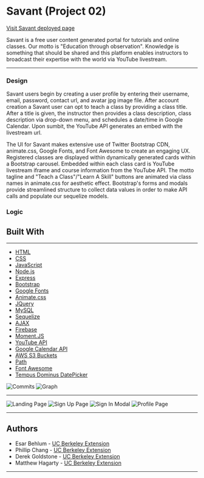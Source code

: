 # Savant (Project 02)

[Visit Savant deployed page]()

Savant is a free user content generated portal for tutorials and online classes. Our motto is "Education through observation". Knowledge is something that should be shared and this platform enables instructors to broadcast their expertise with the world via YouTube livestream.
___

### Design

Savant users begin by creating a user profile by entering their username, email, password, contact url, and avatar jpg image file. After account creation a Savant user can opt to teach a class by providing a class title. After a title is given, the instructor then provides a class description, class description via drop-down menu, and schedules a date/time in Google Calendar. Upon sumbit, the YouTube API generates an embed with the livestream url. 

The UI for Savant makes extensive use of Twitter Bootstrap CDN, animate.css, Google Fonts, and Font Awesome to create an engaging UX. Registered classes are displayed within dynamically generated cards within a Bootstrap carousel. Embedded within each class card is YouTube livestream iframe and course information from the YouTube API. The motto tagline and "Teach a Class"/"Learn A Skill" buttons are animated via class names in animate.css for aesthetic effect. Bootstrap's forms and modals provide streamlined structure to collect data values in order to make API calls and populate our sequelize models.


### Logic






## Built With

___

* [HTML](https://developer.mozilla.org/en-US/docs/Web/Guide/HTML/HTML5)
* [CSS](https://developer.mozilla.org/en-US/docs/Web/CSS)
* [JavaScript](https://developer.mozilla.org/en-US/docs/Web/JavaScript/Reference)
* [Node.js](https://nodejs.org/en/docs/)
* [Express](https://www.npmjs.com/package/express)
* [Bootstrap](https://getbootstrap.com/docs/4.3/getting-started/introduction/)
* [Google Fonts](https://developers.google.com/fonts/)
* [Animate.css](https://github.com/daneden/animate.css)
* [JQuery](https://api.jquery.com/)
* [MySQL](https://dev.mysql.com/doc/)
* [Sequelize](http://docs.sequelizejs.com/manual/getting-started.html)
* [AJAX](https://api.jquery.com/category/ajax/)
* [Firebase](https://firebase.google.com/docs)
* [Moment.JS](https://momentjs.com/docs/)
* [YouTube API](https://developers.google.com/youtube/v3/)
* [Google Calendar API](https://developers.google.com/calendar/)
* [AWS S3 Buckets](https://aws.amazon.com/s3/)
* [Path](https://www.npmjs.com/package/path)
* [Font Awesome](https://fontawesome.com/)
* [Tempus Dominus DatePicker](https://tempusdominus.github.io/bootstrap-4/)


![Commits]()
![Graph]()
___

![Landing Page]()
![Sign Up Page]()
![Sign In Modal]()
![Profile Page]()

___

## Authors

* Esar Behlum - [UC Berkeley Extension](https://github.com/esarnb)
* Phillip Chang - [UC Berkeley Extension](https://github.com/PhillipChang)
* Derek Goldstone - [UC Berkeley Extension](https://www.linkedin.com/in/derek-goldstone-482884a3/)
* Matthew Hagarty - [UC Berkeley Extension](https://github.com/matthewryanhagarty)



___